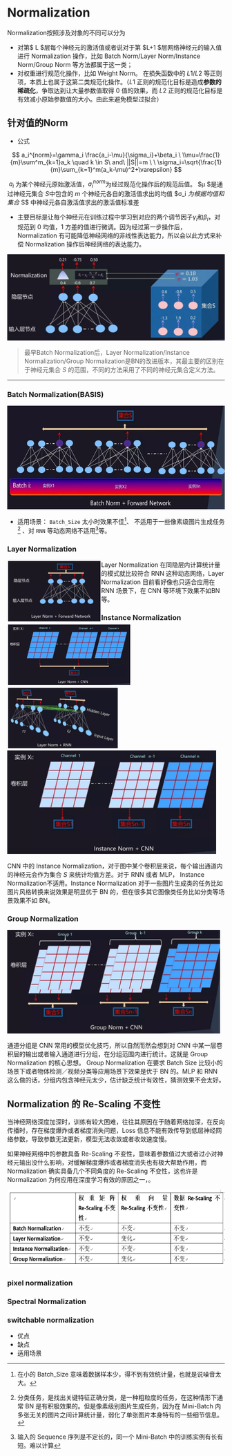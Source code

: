 # Normalization

Normalization按照涉及对象的不同可以分为

- 对第$ L $层每个神经元的激活值或者说对于第 $L+1 $层网络神经元的输入值进行 Normalization 操作，比如 Batch Norm/Layer Norm/Instance Norm/Group Norm 等方法都属于这一类；
- 对权重进行规范化操作，比如 Weight Norm。 在损失函数中的 $L1/L2$ 等正则项，本质上也属于这第二类规范化操作。（$L1$ 正则的规范化目标是造成**参数的稀疏化**，争取达到让大量参数值取得 0 值的效果，而 $L2$ 正则的规范化目标是有效减小原始参数值的大小。由此来避免模型过拟合）



## 针对值的Norm

- 公式

$$
a_i^{norm}=\gamma_i \frac{a_i-\mu}{\sigma_i}+\beta_i \
\\mu=\frac{1}{m}\sum^m_{k=1}a_k \quad k \in S\  and\  ||S||=m \
\ \sigma_i=\sqrt{\frac{1}{m}\sum_{k=1}^m(a_k-\mu)^2+\varepsilon}
$$

​       $a_i$ 为某个神经元原始激活值，$a_i^{norm}$为经过规范化操作后的规范后值。 $μ $是通过神经元集合 $S$中包含的 $m$ 个神经元各自的激活值求出的均值 $σ_i $为根据均值和集合$ S$ 中神经元各自激活值求出的激活值标准差

- 主要目标是让每个神经元在训练过程中学习到对应的两个调节因子$\gamma_i$和$\beta_i$，对规范到 0 均值，1 方差的值进行微调。因为经过第一步操作后，Normalization 有可能降低神经网络的非线性表达能力，所以会以此方式来补偿 Normalization 操作后神经网络的表达能力。  

<img src="../img/BN.png" height=200px>

> 最早Batch Normalization后，Layer Normalization/Instance Normalization/Group Normalization是BN的改进版本，其最主要的区别在于神经元集合 $S$ 的范围，不同的方法采用了不同的神经元集合定义方法。 



------

### Batch Normalization(BASIS)

<img src="../img/BN+cnn.png" height=240px>

- 适用场景： `Batch_Size` 太小时效果不佳[^1]、 不适用于一些像素级图片生成任务[^2] 、对 `RNN` 等动态网络不适用[^3]等。

[^1]: 在小的 Batch_Size 意味着数据样本少，得不到有效统计量，也就是说噪音太大。
[^2]: 分类任务，是找出关键特征正确分类，是一种粗粒度的任务，在这种情形下通常 BN 是有积极效果的。但是像素级别图片生成任务，因为在 Mini-Batch 内多张无关的图片之间计算统计量，弱化了单张图片本身特有的一些细节信息。 
[^3]: 输入的 Sequence 序列是不定长的，同一个 Mini-Batch 中的训练实例有长有短。难以计算

### Layer Normalization

<div style="float:left;border:solid 1px 000;margin:2px;"><img src="..\img\LN+CNN.png" height="140" ></div><div style="float:left;border:solid 1px 000;margin:2px;"><img src="..\img\LN+MLP.png" height="140" ></div><div style="float:left;border:solid 1px 000;margin:2px;"><img src="..\img\LN+RNN.png" height="140" ></div>






Layer Normalization 在同隐层内计算统计量的模式就比较符合 RNN 这种动态网络，Layer Normalization 目前看好像也只适合应用在 RNN 场景下，在 CNN 等环境下效果不如BN等。

### Instance Normalization

<img src="../img/IN+CNN.png" height=240px>

CNN 中的 Instance Normalization，对于图中某个卷积层来说，每个输出通道内的神经元会作为集合 $S$ 来统计均值方差。对于 RNN 或者 MLP， Instance Normalization不适用。Instance Normalization 对于一些图片生成类的任务比如图片风格转换来说效果是明显优于 BN 的，但在很多其它图像类任务比如分类等场景效果不如 BN。

<!--CNN 中的 Batch Normalization，可以设想一下：如果把 BN 中的 Batch Size 大小设定为 1，此时和 Instance Norm 的图 14 比较一下，是否两者是等价的？也就是说，看上去 Instance Normalization 像是 Batch Normalization 的一种 Batch Size=1 的特例情况。但是仔细思考，你会发现两者还是有区别的-->

### Group Normalization

<img src="../img/GN+CNN.png" height=240px>

通道分组是 CNN 常用的模型优化技巧，所以自然而然会想到对 CNN 中某一层卷积层的输出或者输入通道进行分组，在分组范围内进行统计。这就是 Group Normalization 的核心思想。 Group Normalization 在要求 Batch Size 比较小的场景下或者物体检测／视频分类等应用场景下效果是优于 BN 的。MLP 和 RNN 这么做的话，分组内包含神经元太少，估计缺乏统计有效性，猜测效果不会太好。

 

##  **Normalization 的 Re-Scaling 不变性** 

当神经网络深度加深时，训练有较大困难，往往其原因在于随着网络加深，在反向传播时，存在梯度爆炸或者梯度消失问题，Loss 信息不能有效传导到低层神经网络参数，导致参数无法更新，模型无法收敛或者收敛速度慢。 

如果神经网络中的参数具备 Re-Scaling 不变性，意味着参数值过大或者过小对神经元输出没什么影响，对缓解梯度爆炸或者梯度消失也有极大帮助作用，而 Normalization 确实具备几个不同角度的 Re-Scaling 不变性，这也许是 Normalization 为何应用在深度学习有效的原因之一，<!--虽然可能并非本质原因-->。 

<img src="../img/Re-Scaling.png" height=180px>





### pixel normalization

### Spectral Normalization



### switchable normalization

- 优点
- 缺点
- 适用场景



